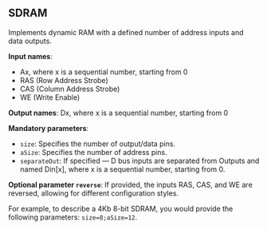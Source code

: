 ## SDRAM

Implements dynamic RAM with a defined number of address inputs and data outputs.

**Input names**:

- Ax, where x is a sequential number, starting from 0
- RAS (Row Address Strobe)
- CAS (Column Address Strobe)
- WE (Write Enable)

**Output names**: Dx, where x is a sequential number, starting from 0

**Mandatory parameters**:

- `size`: Specifies the number of output/data pins.
- `aSize`: Specifies the number of address pins.
- `separateOut`: If specified — D bus inputs are separated from Outputs and named Din[x], where x is a sequential number, starting from 0.

**Optional parameter `reverse`**: If provided, the inputs RAS, CAS, and WE are reversed, allowing for different configuration styles.

For example, to describe a 4Kb 8-bit SDRAM, you would provide the following parameters: `size=8;aSize=12`.
